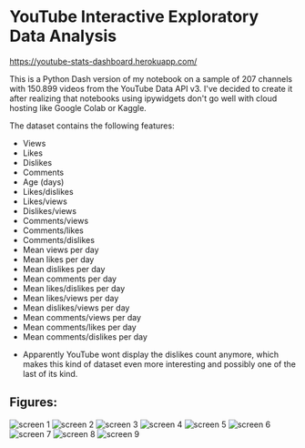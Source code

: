 
# YouTube Interactive Exploratory Data Analysis

https://youtube-stats-dashboard.herokuapp.com/

This is a Python Dash version of my notebook on a sample of 207 channels with 150.899 videos from the YouTube Data API v3.
I've decided to create it after realizing that notebooks using ipywidgets don't go well with cloud hosting like Google Colab or Kaggle.

The dataset contains the following features:
- Views
- Likes
- Dislikes
- Comments
- Age (days)
- Likes/dislikes
- Likes/views
- Dislikes/views
- Comments/views
- Comments/likes
- Comments/dislikes
- Mean views per day
- Mean likes per day
- Mean dislikes per day
- Mean comments per day
- Mean likes/dislikes per day
- Mean likes/views per day
- Mean dislikes/views per day
- Mean comments/views per day
- Mean comments/likes per day
- Mean comments/dislikes per day

* Apparently YouTube wont display the dislikes count anymore, which makes this kind of dataset even more interesting and possibly one of the last of its kind.

## Figures:

![screen 1](figs/screens/screen_home.png)
![screen 2](figs/screens/screen_table_1.png)
![screen 3](figs/screens/screen_table_2.png)
![screen 4](figs/screens/screen_plots_1.png)
![screen 5](figs/screens/screen_plots_2.png)
![screen 6](figs/screens/screen_plots_3.png)
![screen 7](figs/screens/screen_plots_4.png)
![screen 8](figs/screens/screen_plots_5.png)
![screen 9](figs/screens/screen_plots_6.png)




